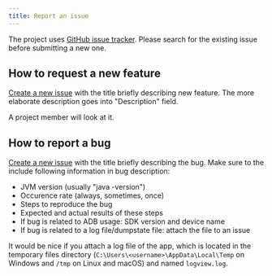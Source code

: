 ```yaml
---
title: Report an issue
---
```


The project uses [GitHub issue tracker](https://github.com/mlopatkin/andlogview/issues/).
Please search for the existing issue before submitting a new one.

## How to request a new feature
[Create a new issue](https://github.com/mlopatkin/andlogview/issues/new) with
the title briefly describing new feature. The more elaborate description goes
into "Description" field.

A project member will look at it.

## How to report a bug
[Create a new issue](https://github.com/mlopatkin/andlogview/issues/new) with
the title briefly describing the bug. Make sure to the include following
information in bug description:
* JVM version (usually "java -version")
* Occurence rate (always, sometimes, once)
* Steps to reproduce the bug
* Expected and actual results of these steps
* If bug is related to ADB usage: SDK version and device name
* If bug is related to a log file/dumpstate file: attach the file to an issue

It would be nice if you attach a log file of the app, which is located in
the temporary files directory (`C:\Users\<username>\AppData\Local\Temp`
on Windows and `/tmp` on Linux and macOS) and named `logview.log`.
